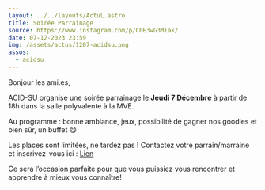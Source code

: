 ```yaml
---
layout: ../../layouts/ActuL.astro
title: Soirée Parrainage
source: https://www.instagram.com/p/C0E3wG3Miak/
date: 07-12-2023 23:59
img: /assets/actus/1207-acidsu.png
assos:
  - acidsu
---
```


Bonjour les ami.es,

ACID-SU organise une soirée parrainage le __Jeudi 7 Décembre__ à partir de 18h dans la salle polyvalente à la MVE.

Au programme : bonne ambiance, jeux, possibilité de gagner nos goodies et bien sûr, un buffet 😋

Les places sont limitées, ne tardez pas ! Contactez votre parrain/marraine et inscrivez-vous ici : [Lien](https://docs.google.com/forms/d/e/1FAIpQLSd0tFh4QzmHyi-cmIToSXtHMnX-GKTyrfyB9aq5H3HQmfIyMw/viewform)

Ce sera l’occasion parfaite pour que vous puissiez vous rencontrer et apprendre à mieux vous connaître!
